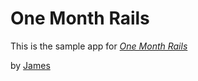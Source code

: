 # One Month Rails 

This is the sample app for 
[*One Month Rails*](http://onemonthrails.com)

by [James](www.google.com)